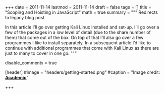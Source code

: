 +++
date = 2011-11-14
lastmod = 2011-11-14
draft = false
tags = []
title = "Scoping and Hoisting in JavaScript"
math = true
summary = """
Redirects to legacy blog post.

In this article I’ll go over getting Kali Linux installed and set-up. I’ll go over a few of the packages in a low level of detail (due to the share number of them) that come out of the box. On top of that I’ll also go over a few programmes I like to install separately. In a subsequent article I’d like to continue with additional programmes that come with Kali Linux as there are just to many to cover in one go.
"""

disable_comments = true

[header]
#image = "headers/getting-started.png"
#caption = "Image credit: [**Academic**](https://github.com/gcushen/hugo-academic/)"

+++

<html>
  <head>
    <title>Scoping and Hoisting in JavaScript</title>
    <link rel="canonical" href="https://binarymist.wordpress.com/2011/11/14/scoping-hoisting-in-javascript/"/>
    <meta http-equiv="content-type" content="text/html; charset=utf-8"/>
    <meta http-equiv="refresh" content="2; url=https://binarymist.wordpress.com/2011/11/14/scoping-hoisting-in-javascript/"/>
  </head>
</html>

